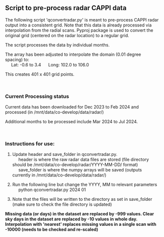 ## Script to pre-process radar CAPPI data 

The following script 'qconvertradar.py' is meant to pre-process CAPPI radar output into a consistent grid. Note that this data is already processed via interpolation from the radial scans. Pyproj package is used to convert the original grid (centered on the radar location) to a regular grid.

The script processes the data by individual months. 

The array has been adjusted to interpolate the domain (0.01 degree spacing) to:</br>
&nbsp;&nbsp;&nbsp;&nbsp; Lat: -0.6 to 3.4
&nbsp;&nbsp;&nbsp;&nbsp; Long: 102.0 to 106.0
  
This creates 401 x 401 grid points.
  
<br>

### Current Processing status

Current data has been downloaded for Dec 2023 to Feb 2024 and processed (in /mnt/data/co-develop/data/radar/) 

Additional months to be processed include Mar 2024 to Jul 2024.

<br>

### Instructions for use:

1. Update header and save_folder in qconvertradar.py. </br>
&nbsp;&nbsp;&nbsp;&nbsp; header is where the raw radar data files are stored (file directory should be /mnt/data/co-develop/radar/YYYY-MM-DD/ format)</br>
&nbsp;&nbsp;&nbsp;&nbsp; save_folder is where the numpy arrays will be saved (outputs currently in /mnt/data/co-develop/data/radar/) </br>

2. Run the following line but change the YYYY, MM to relevant parameters </br>
&nbsp;&nbsp;&nbsp;&nbsp; python qconvertradar.py 2024 01 </br>
3. Note that the files will be written to the directory as set in save_folder (make sure to check the file directory is updated)

<b> Missing data (or days) in the dataset are replaced by -999 values. </b>
<b> Clear sky days in the dataset are replaced by -10 values in whole day. </b>
<b> Interpolation with 'nearest' replaces missing values in a single scan with -10000 (needs to be checked and re-scaled) </b>
